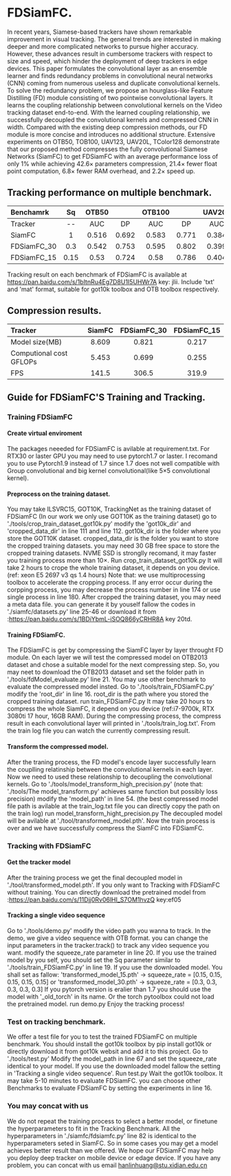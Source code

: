 # FDSiamFC.

In recent years, Siamese-based trackers have shown remarkable improvement in visual tracking. The general trends are interested in making deeper and more complicated networks to pursue higher accuracy. However, these advances result in cumbersome trackers with respect to size and speed, which hinder the deployment of deep trackers in edge devices. This paper formulates the convolutional layer as an ensemble learner and finds redundancy problems in convolutional neural networks (CNN) coming from numerous useless and duplicate convolutional kernels. To solve the redundancy problem, we propose an hourglass-like Feature Distilling (FD) module consisting of two pointwise convolutional layers. It learns the coupling relationship between convolutional kernels on the Video tracking dataset end-to-end. With the learned coupling relationship, we successfully decoupled the convolutional kernels and compressed CNN in width. Compared with the existing deep compression methods, our FD module is more concise and introduces no additional structure. Extensive experiments on OTB50, TOB100, UAV123, UAV20L, TColor128 demonstrate that our proposed method compresses the fully convolutional Siamese Networks (SiamFC) to get FDSiamFC with an average performance loss of only 1% while achieving 42.6× parameters compression, 21.4× fewer float point computation, 6.8× fewer RAM overhead, and 2.2× speed up.

## Tracking performance on multiple benchmark.
| Benchamrk | Sq | OTB50 |  | OTB100 |  | UAV20L |  | UAV123 |  | TColor128 | | FPS |
| :--- | :---: | :---: | :---: | :---: | :---: | :---: | :---: | :---: | :---: | :---: | :---: | :---: |
| Tracker | \-\- | AUC | DP | AUC | DP | AUC | DP | AUC | DP | AUC | DP | \_\_ |
| SiamFC | 1 | 0.516 | 0.692 | 0.583 | 0.771 | 0.384 | 0.579 | 0.478 | 0.697 | 0.506 | 0.707 | 141.5 |
| FDSiamFC_30 | 0.3 | 0.542 | 0.753 | 0.595 | 0.802 | 0.399 | 0.544 | 0.497 | 0.69 | 0.523 | 0.722 | 306.5 |
| FDSiamFC_15 | 0.15 | 0.53 | 0.724 | 0.58 | 0.786 | 0.404 | 0.566 | 0.492 | 0.693 | 0.494 | 0.683 | 319.9 |

Tracking result on each benchmark of FDSiamFC is available at  https://pan.baidu.com/s/1bItnRu4Eg7D8U1I5UHWr7A  key: jlii.  Include 'txt' and 'mat' format, suitable for got10k toolbox and OTB toolbox respectively.

## Compression results.
| Tracker | SiamFC | FDSiamFC_30 | FDSiamFC_15 |
| :--- | :---: | :---: | :---: |
| Model size(MB) | 8.609 | 0.821 | 0.217 |
| Computional cost GFLOPs | 5.453 | 0.699 | 0.255 |
| FPS | 141.5 | 306.5 | 319.9 |

## Guide for FDSiamFC'S Training and Tracking.
### Training FDSiamFC
#### Create virtual enviroment
The packages neeeded for FDSiamFC is avilable at requirement.txt. For RTX30 or laster GPU you may need to use pytorch1.7 or laster. I recomand you to use Pytorch1.9 instead of 1.7 since 1.7 does not well compatible with Group convolutional and big kernel convolutional(like 5×5 convolutional kernel).
#### Preprocess on the training dataset.
You may take ILSVRC15, GOT10K, TrackingNet as the training dataset of FDSiamFC (In our work we only use GOT10K as the training dataset)
go to  './tools/crop_train_dataset_got10k.py'
modify the 'got10k_dir' and 'cropped_data_dir' in line 111 and line 112.
got10k_dir is the folder where you store the GOT10K dataset.
cropped_data_dir is the folder you want to store the cropped training datasets.
you may need 30 GB free space to store the cropped training datasets. NVME SSD is stronglly recomand, it may faster you training process more than 10×.
Run
  crop_train_dataset_got10k.py
It will take 2 hours to crope the whole training dataset, it depends on you device.(ref: xeon E5 2697 v3 qs 1.4 hours)
Note that: we use multiprocessing toolbox to accelerate the cropping process. If any error occur during the corpping process, you may decrease the process number in line 174 or use single process in line 180.
After cropped the training dataset, you may need a meta data file. you can generate it by youself fallow the codes in './siamfc/datasets.py' line 25-46 or download it from :https://pan.baidu.com/s/1BDiYbmL-iSOQ866yCRHR8A  key 20td. 

#### Training FDSiamFC.
The FDSiamFC is get by compressing the SiamFC layer by layer throught FD module. On each layer we will test the compressed model on OTB2013 dataset and chose a suitable model for the next compressing step. So, you may neet to download the OTB2013 dataset and set the folder path in './tools/fdModel_evaluate.py' line 21. You may use other benchmark to evaluate the compressed model insted.
Go to './tools/train_FDSiamFC.py'
modify the 'root_dir' in line 16.
root_dir is the path where you stored the cropped training dataset.
run
  train_FDSiamFC.py
It may take 20 hours to compress the whole SiamFC, it depend on you device (ref:i7-9700k, RTX 3080ti 17 hour, 16GB RAM). During the compressing process, the compress result in each convolutional layer will printed in './tools/train_log.txt'. From the train log file you can watch the currently compressing result.

#### Transform the compressed model.
After the traning process, the FD model's encode layer successfully learn the couplling relatinship between the convolutional kernels in each layer. Now we need to used these relationship to decoupling the convolutional kernels.
Go to './tools/model_transform_high_precision.py' 
(note that: './tools/The model_transform.py' achieves same function but possibly loss precision)
modify the 'model_path' in line 54. (the best compressed model file path is avilable at the train_log.txt file you can directly copy the path on the train log)
run
  model_transform_hight_precision.py
The decoupled model will be avilable at './tool/transformed_model.pth'. Now the train process is over and we have successfully compress the SiamFC into FDSiamFC.

### Tracking with FDSiamFC
#### Get the tracker model
After the training process we get the final decoupled model in './tool/transformed_model.pth'. If you only want to Tracking with FDSiamFC without training. You can directly download the pretrained model from :https://pan.baidu.com/s/11Djj0Rv06lHI_S7OM1hvzQ key:ef05 
#### Tracking a single video sequence
Go to './tools/demo.py'
modify the video path you wanna to track. In the demo, we give a video sequence with OTB format. you can change the input parameters in the tracker.track() to track any video sequence you want.
modify the squeeze_rate parameter in line 20. If you use the trained model by you self, you should set the Sq parameter similar to './tools/train_FDSiamFC.py' in line 19. 
If you use the downloaded model. You shall set as fallow:
'transformed_model_15.pth' → squeeze_rate = [0.15,  0.15, 0.15, 0.15, 0.15]  or
'transformed_model_30.pth' → squeeze_rate = [0.3,  0.3, 0.3, 0.3, 0.3]
If you pytorch version is eralier than 1.7 you should use the model with '\_old\_torch' in its name. Or the torch pytoolbox could not load the pretrained model.
run
  demo.py
Enjoy the tracking process!

### Test on tracking benchmark.
We offer a test file for you to test the trained FDSiamFC on multiple benchmark. You should install the got10k toolbox by 
  pip install got10k
or directly download it from got10k websit and add it to this project.
Go to './tools/test.py'
Modify the model_path in line 67 and set the squeeze_rate identical to your model. If you use the downloaded model fallow the setting in 'Tracking a single video sequence'.
Run
  test.py
Wait the got10k toolbox. It may take 5-10 minutes to evaluate FDSiamFC. you can choose other Benchmarks to evaluate FDSiamFC by setting the experiments in line 16.

### You may concat with us
We do not repeat the training process to select a better model, or finetune the hyperparameters to fit in the Tracking Benchmark. All the hyperparameters in './siamfc/fdsiamfc.py' line 82 is identical to the hyperparameters seted in SiamFC. So in some cases you may get a model achieves better result than we offered. We hope our FDSiamFC may help you deploy deep tracker on mobile device or edage device. If you have any problem, you can concat with us
email hanlinhuang@stu.xidian.edu.cn






